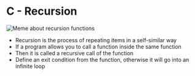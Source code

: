 # C - Recursion

![Meme about recursion functions](https://media.makeameme.org/created/to-understand-recursion.jpg)

- Recursion is the process of repeating items in a self-similar way
- If a program allows you to call a function inside the same function
- Then it is called a recursive call of the function
- Define an exit condition from the function, otherwise it will go into an infinite loop

